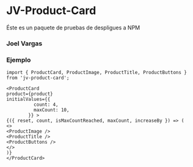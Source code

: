 # JV-Product-Card

Éste es un paquete de pruebas de despligues a NPM

### Joel Vargas

### Ejemplo

```
import { ProductCard, ProductImage, ProductTitle, ProductButtons } from 'jv-product-card';

```

```
<ProductCard
product={product}
initialValues={{
          count: 4,
          maxCount: 10,
        }} >
{({ reset, count, isMaxCountReached, maxCount, increaseBy }) => (
<>
<ProductImage />
<ProductTitle />
<ProductButtons />
</>
)}
</ProductCard>
```
